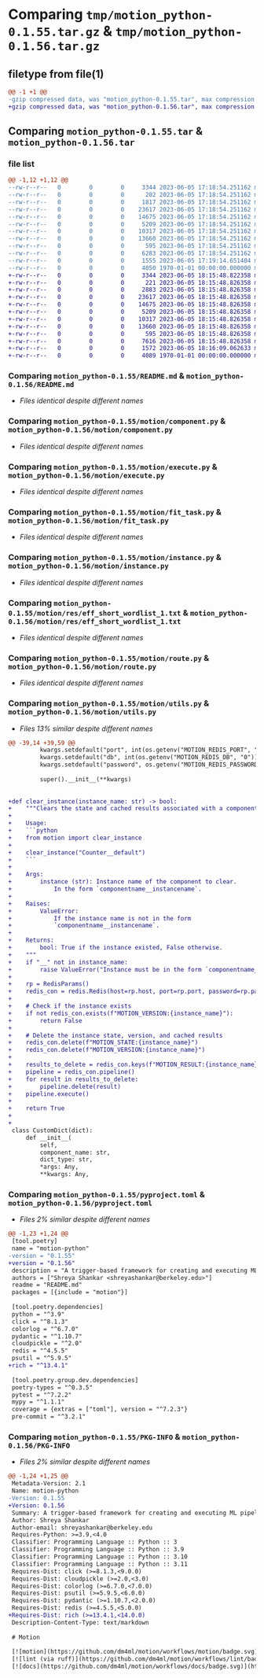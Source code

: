 # Comparing `tmp/motion_python-0.1.55.tar.gz` & `tmp/motion_python-0.1.56.tar.gz`

## filetype from file(1)

```diff
@@ -1 +1 @@
-gzip compressed data, was "motion_python-0.1.55.tar", max compression
+gzip compressed data, was "motion_python-0.1.56.tar", max compression
```

## Comparing `motion_python-0.1.55.tar` & `motion_python-0.1.56.tar`

### file list

```diff
@@ -1,12 +1,12 @@
--rw-r--r--   0        0        0     3344 2023-06-05 17:18:54.251162 motion_python-0.1.55/README.md
--rw-r--r--   0        0        0      202 2023-06-05 17:18:54.251162 motion_python-0.1.55/motion/__init__.py
--rw-r--r--   0        0        0     1817 2023-06-05 17:18:54.251162 motion_python-0.1.55/motion/cli.py
--rw-r--r--   0        0        0    23617 2023-06-05 17:18:54.251162 motion_python-0.1.55/motion/component.py
--rw-r--r--   0        0        0    14675 2023-06-05 17:18:54.251162 motion_python-0.1.55/motion/execute.py
--rw-r--r--   0        0        0     5209 2023-06-05 17:18:54.251162 motion_python-0.1.55/motion/fit_task.py
--rw-r--r--   0        0        0    10317 2023-06-05 17:18:54.251162 motion_python-0.1.55/motion/instance.py
--rw-r--r--   0        0        0    13660 2023-06-05 17:18:54.251162 motion_python-0.1.55/motion/res/eff_short_wordlist_1.txt
--rw-r--r--   0        0        0      595 2023-06-05 17:18:54.251162 motion_python-0.1.55/motion/route.py
--rw-r--r--   0        0        0     6283 2023-06-05 17:18:54.251162 motion_python-0.1.55/motion/utils.py
--rw-r--r--   0        0        0     1555 2023-06-05 17:19:14.651404 motion_python-0.1.55/pyproject.toml
--rw-r--r--   0        0        0     4050 1970-01-01 00:00:00.000000 motion_python-0.1.55/PKG-INFO
+-rw-r--r--   0        0        0     3344 2023-06-05 18:15:48.822358 motion_python-0.1.56/README.md
+-rw-r--r--   0        0        0      221 2023-06-05 18:15:48.826358 motion_python-0.1.56/motion/__init__.py
+-rw-r--r--   0        0        0     2883 2023-06-05 18:15:48.826358 motion_python-0.1.56/motion/cli.py
+-rw-r--r--   0        0        0    23617 2023-06-05 18:15:48.826358 motion_python-0.1.56/motion/component.py
+-rw-r--r--   0        0        0    14675 2023-06-05 18:15:48.826358 motion_python-0.1.56/motion/execute.py
+-rw-r--r--   0        0        0     5209 2023-06-05 18:15:48.826358 motion_python-0.1.56/motion/fit_task.py
+-rw-r--r--   0        0        0    10317 2023-06-05 18:15:48.826358 motion_python-0.1.56/motion/instance.py
+-rw-r--r--   0        0        0    13660 2023-06-05 18:15:48.826358 motion_python-0.1.56/motion/res/eff_short_wordlist_1.txt
+-rw-r--r--   0        0        0      595 2023-06-05 18:15:48.826358 motion_python-0.1.56/motion/route.py
+-rw-r--r--   0        0        0     7616 2023-06-05 18:15:48.826358 motion_python-0.1.56/motion/utils.py
+-rw-r--r--   0        0        0     1572 2023-06-05 18:16:09.062633 motion_python-0.1.56/pyproject.toml
+-rw-r--r--   0        0        0     4089 1970-01-01 00:00:00.000000 motion_python-0.1.56/PKG-INFO
```

### Comparing `motion_python-0.1.55/README.md` & `motion_python-0.1.56/README.md`

 * *Files identical despite different names*

### Comparing `motion_python-0.1.55/motion/component.py` & `motion_python-0.1.56/motion/component.py`

 * *Files identical despite different names*

### Comparing `motion_python-0.1.55/motion/execute.py` & `motion_python-0.1.56/motion/execute.py`

 * *Files identical despite different names*

### Comparing `motion_python-0.1.55/motion/fit_task.py` & `motion_python-0.1.56/motion/fit_task.py`

 * *Files identical despite different names*

### Comparing `motion_python-0.1.55/motion/instance.py` & `motion_python-0.1.56/motion/instance.py`

 * *Files identical despite different names*

### Comparing `motion_python-0.1.55/motion/res/eff_short_wordlist_1.txt` & `motion_python-0.1.56/motion/res/eff_short_wordlist_1.txt`

 * *Files identical despite different names*

### Comparing `motion_python-0.1.55/motion/route.py` & `motion_python-0.1.56/motion/route.py`

 * *Files identical despite different names*

### Comparing `motion_python-0.1.55/motion/utils.py` & `motion_python-0.1.56/motion/utils.py`

 * *Files 13% similar despite different names*

```diff
@@ -39,14 +39,59 @@
         kwargs.setdefault("port", int(os.getenv("MOTION_REDIS_PORT", "6379")))
         kwargs.setdefault("db", int(os.getenv("MOTION_REDIS_DB", "0")))
         kwargs.setdefault("password", os.getenv("MOTION_REDIS_PASSWORD", None))
 
         super().__init__(**kwargs)
 
 
+def clear_instance(instance_name: str) -> bool:
+    """Clears the state and cached results associated with a component instance.
+
+    Usage:
+    ```python
+    from motion import clear_instance
+
+    clear_instance("Counter__default")
+    ```
+
+    Args:
+        instance (str): Instance name of the component to clear.
+            In the form `componentname__instancename`.
+
+    Raises:
+        ValueError:
+            If the instance name is not in the form
+            `componentname__instancename`.
+
+    Returns:
+        bool: True if the instance existed, False otherwise.
+    """
+    if "__" not in instance_name:
+        raise ValueError("Instance must be in the form `componentname__instancename`.")
+
+    rp = RedisParams()
+    redis_con = redis.Redis(host=rp.host, port=rp.port, password=rp.password, db=rp.db)
+
+    # Check if the instance exists
+    if not redis_con.exists(f"MOTION_VERSION:{instance_name}"):
+        return False
+
+    # Delete the instance state, version, and cached results
+    redis_con.delete(f"MOTION_STATE:{instance_name}")
+    redis_con.delete(f"MOTION_VERSION:{instance_name}")
+
+    results_to_delete = redis_con.keys(f"MOTION_RESULT:{instance_name}/*")
+    pipeline = redis_con.pipeline()
+    for result in results_to_delete:
+        pipeline.delete(result)
+    pipeline.execute()
+
+    return True
+
+
 class CustomDict(dict):
     def __init__(
         self,
         component_name: str,
         dict_type: str,
         *args: Any,
         **kwargs: Any,
```

### Comparing `motion_python-0.1.55/pyproject.toml` & `motion_python-0.1.56/pyproject.toml`

 * *Files 2% similar despite different names*

```diff
@@ -1,23 +1,24 @@
 [tool.poetry]
 name = "motion-python"
-version = "0.1.55"
+version = "0.1.56"
 description = "A trigger-based framework for creating and executing ML pipelines."
 authors = ["Shreya Shankar <shreyashankar@berkeley.edu>"]
 readme = "README.md"
 packages = [{include = "motion"}]
 
 [tool.poetry.dependencies]
 python = "^3.9"
 click = "^8.1.3"
 colorlog = "^6.7.0"
 pydantic = "^1.10.7"
 cloudpickle = "^2.0"
 redis = "^4.5.5"
 psutil = "^5.9.5"
+rich = "^13.4.1"
 
 [tool.poetry.group.dev.dependencies]
 poetry-types = "^0.3.5"
 pytest = "^7.2.2"
 mypy = "^1.1.1"
 coverage = {extras = ["toml"], version = "^7.2.3"}
 pre-commit = "^3.2.1"
```

### Comparing `motion_python-0.1.55/PKG-INFO` & `motion_python-0.1.56/PKG-INFO`

 * *Files 2% similar despite different names*

```diff
@@ -1,24 +1,25 @@
 Metadata-Version: 2.1
 Name: motion-python
-Version: 0.1.55
+Version: 0.1.56
 Summary: A trigger-based framework for creating and executing ML pipelines.
 Author: Shreya Shankar
 Author-email: shreyashankar@berkeley.edu
 Requires-Python: >=3.9,<4.0
 Classifier: Programming Language :: Python :: 3
 Classifier: Programming Language :: Python :: 3.9
 Classifier: Programming Language :: Python :: 3.10
 Classifier: Programming Language :: Python :: 3.11
 Requires-Dist: click (>=8.1.3,<9.0.0)
 Requires-Dist: cloudpickle (>=2.0,<3.0)
 Requires-Dist: colorlog (>=6.7.0,<7.0.0)
 Requires-Dist: psutil (>=5.9.5,<6.0.0)
 Requires-Dist: pydantic (>=1.10.7,<2.0.0)
 Requires-Dist: redis (>=4.5.5,<5.0.0)
+Requires-Dist: rich (>=13.4.1,<14.0.0)
 Description-Content-Type: text/markdown
 
 # Motion
 
 [![motion](https://github.com/dm4ml/motion/workflows/motion/badge.svg)](https://github.com/dm4ml/motion/actions?query=workflow:"motion")
 [![lint (via ruff)](https://github.com/dm4ml/motion/workflows/lint/badge.svg)](https://github.com/dm4ml/motion/actions?query=workflow:"lint")
 [![docs](https://github.com/dm4ml/motion/workflows/docs/badge.svg)](https://github.com/dm4ml/motion/actions?query=workflow:"docs")
```

